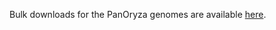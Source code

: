 Bulk downloads for the PanOryza genomes are available [here](https://ftp.gramene.org/oryza/PanOryza).
